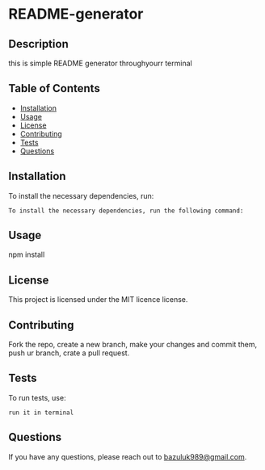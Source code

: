 
# README-generator

## Description
this is simple README generator throughyourr terminal

## Table of Contents
- [Installation](#installation)
- [Usage](#usage)
- [License](#license)
- [Contributing](#contributing)
- [Tests](#tests)
- [Questions](#questions)

## Installation
To install the necessary dependencies, run:
```
To install the necessary dependencies, run the following command:
```

## Usage
npm install

## License
This project is licensed under the MIT licence license.

## Contributing
Fork the repo, create a new branch, make your changes and commit them, push ur branch, crate a pull request.

## Tests
To run tests, use:
```
run it in terminal
```

## Questions
If you have any questions, please reach out to [bazuluk989@gmail.com](mailto:bazuluk989@gmail.com).
        